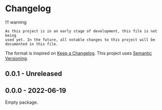 # Changelog

!!! warning

    As this project is in an early stage of development, this file is not being
    used yet. In the future, all notable changes to this project will be
    documented in this file.

The format is inspired on [Keep a Changelog](https://keepachangelog.com/en/1.0.0/).
This project uses [Semantic Versioning](https://semver.org/spec/v2.0.0.html).


## 0.0.1 - Unreleased


## 0.0.0 - 2022-06-19

Empty package.
